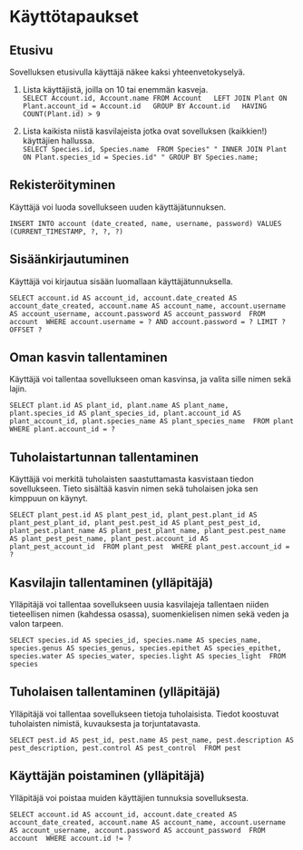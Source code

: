 # Käyttötapaukset


## Etusivu

Sovelluksen etusivulla käyttäjä näkee kaksi yhteenvetokyselyä.

1) Lista käyttäjistä, joilla on 10 tai enemmän kasveja.  
`SELECT Account.id, Account.name FROM Account  
                    LEFT JOIN Plant ON Plant.account_id = Account.id  
                    GROUP BY Account.id  
                    HAVING COUNT(Plant.id) > 9`

2) Lista kaikista niistä kasvilajeista jotka ovat sovelluksen (kaikkien!) käyttäjien hallussa.  
`SELECT Species.id, Species.name  FROM Species"
                     " INNER JOIN Plant ON Plant.species_id = Species.id"
                     " GROUP BY Species.name;`



## Rekisteröityminen

Käyttäjä voi luoda sovellukseen uuden käyttäjätunnuksen.

`INSERT INTO account (date_created, name, username, password) VALUES (CURRENT_TIMESTAMP, ?, ?, ?)`


## Sisäänkirjautuminen

Käyttäjä voi kirjautua sisään luomallaan käyttäjätunnuksella.

`SELECT account.id AS account_id, account.date_created AS account_date_created, account.name AS account_name, account.username AS account_username, account.password AS account_password 
FROM account 
WHERE account.username = ? AND account.password = ?
 LIMIT ? OFFSET ?`


## Oman kasvin tallentaminen

Käyttäjä voi tallentaa sovellukseen oman kasvinsa, ja valita sille nimen sekä lajin.

`SELECT plant.id AS plant_id, plant.name AS plant_name, plant.species_id AS plant_species_id, plant.account_id AS plant_account_id, plant.species_name AS plant_species_name 
FROM plant 
WHERE plant.account_id = ?`


## Tuholaistartunnan tallentaminen

Käyttäjä voi merkitä tuholaisten saastuttamasta kasvistaan tiedon sovellukseen. Tieto sisältää kasvin nimen sekä tuholaisen joka sen kimppuun on käynyt.

`SELECT plant_pest.id AS plant_pest_id, plant_pest.plant_id AS plant_pest_plant_id, plant_pest.pest_id AS plant_pest_pest_id, plant_pest.plant_name AS plant_pest_plant_name, plant_pest.pest_name AS plant_pest_pest_name, plant_pest.account_id AS plant_pest_account_id 
FROM plant_pest 
WHERE plant_pest.account_id = ?`


## Kasvilajin tallentaminen (ylläpitäjä)

Ylläpitäjä voi tallentaa sovellukseen uusia kasvilajeja tallentaen niiden tieteellisen nimen (kahdessa osassa), suomenkielisen nimen sekä veden ja valon tarpeen.

`SELECT species.id AS species_id, species.name AS species_name, species.genus AS species_genus, species.epithet AS species_epithet, species.water AS species_water, species.light AS species_light 
FROM species`


## Tuholaisen tallentaminen (ylläpitäjä)

Ylläpitäjä voi tallentaa sovellukseen tietoja tuholaisista. Tiedot koostuvat tuholaisten nimistä, kuvauksesta ja torjuntatavasta.

`SELECT pest.id AS pest_id, pest.name AS pest_name, pest.description AS pest_description, pest.control AS pest_control 
FROM pest`


## Käyttäjän poistaminen (ylläpitäjä)

Ylläpitäjä voi poistaa muiden käyttäjien tunnuksia sovelluksesta.

`SELECT account.id AS account_id, account.date_created AS account_date_created, account.name AS account_name, account.username AS account_username, account.password AS account_password 
FROM account 
WHERE account.id != ?`


